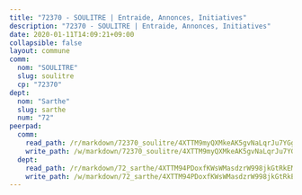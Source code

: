 ```yaml
---
title: "72370 - SOULITRE | Entraide, Annonces, Initiatives"
description: "72370 - SOULITRE | Entraide, Annonces, Initiatives"
date: 2020-01-11T14:09:21+09:00
collapsible: false
layout: commune
comm:
  nom: "SOULITRE"
  slug: soulitre
  cp: "72370"
dept:
  nom: "Sarthe"
  slug: sarthe
  num: "72"
peerpad:
  comm:
    read_path: /r/markdown/72370_soulitre/4XTTM9myQXMkeAK5gvNaLqrJu7YGgSq4DPqBXrW6VMAH6Tszu
    write_path: /w/markdown/72370_soulitre/4XTTM9myQXMkeAK5gvNaLqrJu7YGgSq4DPqBXrW6VMAH6Tszu-K3TgUiVEuXBbhEsfjcSZA7XhHQXsUBMV1gqwG8R5QuwUS2PyxKeUXttuVgXKWsnsEPtZNfGaCQeH3DRpdfYghrTr4TTbMtn4SCyDjAiyiTuw5ezYhbX95jhxP3zpBieYueGAmoAu
  dept:
    read_path: /r/markdown/72_sarthe/4XTTM94PDoxfKWsWMasdzrW998jkGtRkEM3CSUC42xSpuJKZ5
    write_path: /w/markdown/72_sarthe/4XTTM94PDoxfKWsWMasdzrW998jkGtRkEM3CSUC42xSpuJKZ5-K3TgTpjFyG67yVeuXvSAfSYzY4Yx2FMtDhgpv5HM2EDBJRVMn95z33xx4XjRNYNVaVsBPQ1t4pG9MoyNqwTqa8mcnEUB8rK4BMVbvUhCtGWCPSFnDCaT8GJTyimDgsCirLN3zswh
---
```


